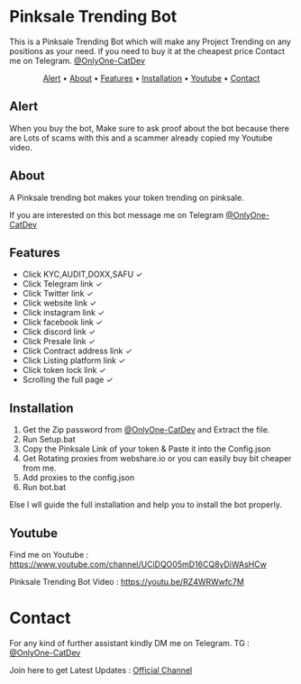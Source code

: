 # Pinksale Trending Bot
This is a Pinksale Trending Bot which will make any Project Trending on any positions as your need. if you need to buy it at the cheapest price Contact me on Telegram. [@OnlyOne-CatDev](https://t.me/OnlyOne_CatDev)

</p>

<p align="center">
  <a href="#Alert">Alert</a>
  •
  <a href="#about">About</a>
  •
  <a href="#features">Features</a>
  •
  <a href="#installation">Installation</a>
  •
  <a href="#Youtube">Youtube</a>
   •
  <a href="#Contact">Contact</a>
</p>

## Alert
When you buy the bot, Make sure to ask proof about the bot because there are Lots of scams with this and a scammer already copied my Youtube video.

## About
A Pinksale trending bot makes your token trending on pinksale.

If you are interested on this bot message me on Telegram [@OnlyOne-CatDev](https://t.me/OnlyOne_CatDev)

## Features
- Click KYC,AUDIT,DOXX,SAFU ✓
- Click Telegram link ✓
- Click Twitter link ✓
- Click website link ✓
- Click instagram link ✓
- Click facebook link ✓
- Click discord link ✓
- Click Presale link ✓
- Click Contract address link ✓
- Click Listing platform link ✓
- Click token lock link ✓
- Scrolling the full page ✓

## Installation
1) Get the Zip password from [@OnlyOne-CatDev](https://t.me/OnlyOne_CatDev) and Extract the file.
2) Run Setup.bat 
3) Copy the Pinksale Link of your token & Paste it into the Config.json 
4) Get Rotating proxies from webshare.io or you can easily buy bit cheaper from me.
5) Add proxies to the config.json 
6) Run bot.bat 

Else I wll guide the full installation and help you to install the bot properly.

## Youtube
Find me on Youtube : https://www.youtube.com/channel/UCiDQO05mD16CQ8yDiWAsHCw

Pinksale Trending Bot Video : https://youtu.be/RZ4WRWwfc7M

# Contact

For any kind of further assistant kindly DM me on Telegram.
TG : [@OnlyOne-CatDev](https://t.me/OnlyOne_CatDev)

Join here to get Latest Updates : [Official Channel](https://t.me/OnlyOne_CatDev_Channel)
